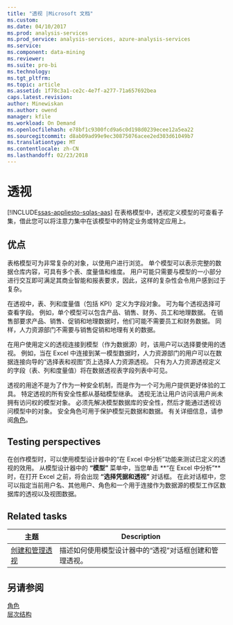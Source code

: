 ```yaml
---
title: "透视 |Microsoft 文档"
ms.custom: 
ms.date: 04/10/2017
ms.prod: analysis-services
ms.prod_service: analysis-services, azure-analysis-services
ms.service: 
ms.component: data-mining
ms.reviewer: 
ms.suite: pro-bi
ms.technology: 
ms.tgt_pltfrm: 
ms.topic: article
ms.assetid: 1f78c3a1-ce2c-4e7f-a277-71a657692bea
caps.latest.revision: 
author: Minewiskan
ms.author: owend
manager: kfile
ms.workload: On Demand
ms.openlocfilehash: e78bf1c9300fcd9a6c0d198d0239ecee12a5ea22
ms.sourcegitcommit: d8ab09ad99e9ec30875076acee2ed303d61049b7
ms.translationtype: MT
ms.contentlocale: zh-CN
ms.lasthandoff: 02/23/2018
---
```

# <a name="perspectives"></a>透视
[!INCLUDE[ssas-appliesto-sqlas-aas](../../includes/ssas-appliesto-sqlas-aas.md)]
在表格模型中，透视定义模型的可查看子集，借此您可以将注意力集中在该模型中的特定业务或特定应用上。  
  
##  <a name="bkmk_understanding"></a> 优点  
 表格模型可为非常复杂的对象，以使用户进行浏览。 单个模型可以表示完整的数据仓库内容，可具有多个表、度量值和维度。 用户可能只需要与模型的一小部分进行交互即可满足其商业智能和报表要求，因此，这样的复杂性会令用户感到过于复杂。  
  
 在透视中，表、列和度量值（包括 KPI）定义为字段对象。 可为每个透视选择可查看字段。 例如，单个模型可以包含产品、销售、财务、员工和地理数据。 在销售部要求产品、销售、促销和地理数据时，他们可能不需要员工和财务数据。 同样，人力资源部门不需要与销售促销和地理有关的数据。  
  
 在用户使用定义的透视连接到模型（作为数据源）时，该用户可以选择要使用的透视。 例如，当在 Excel 中连接到某一模型数据时，人力资源部门的用户可以在数据连接向导的“选择表和视图”页上选择人力资源透视。 只有为人力资源透视定义的字段（表、列和度量值）将在数据透视表字段列表中可见。  
  
 透视的用途不是为了作为一种安全机制，而是作为一个可为用户提供更好体验的工具。 特定透视的所有安全性都从基础模型继承。 透视无法让用户访问该用户尚未拥有访问权的模型对象。 必须先解决模型数据库的安全性，然后才能通过透视访问模型中的对象。 安全角色可用于保护模型元数据和数据。 有关详细信息，请参阅[角色](../../analysis-services/tabular-models/roles-ssas-tabular.md)。  
  
##  <a name="bkmk_testpersp"></a> Testing perspectives  
 在创作模型时，可以使用模型设计器中的“在 Excel 中分析”功能来测试已定义的透视的效用。 从模型设计器中的 **“模型”** 菜单中，当您单击 **“在 Excel 中分析”**时，在打开 Excel 之前，将会出现 **“选择凭据和透视”** 对话框。 在此对话框中，您可以指定当前用户名、其他用户、角色和一个用于连接作为数据源的模型工作区数据库的透视以及视图数据。  
  
##  <a name="bkmk_related_tasks"></a> Related tasks  
  
|主题|Description|  
|-----------|-----------------|  
|[创建和管理透视](../../analysis-services/tabular-models/create-and-manage-perspectives-ssas-tabular.md)|描述如何使用模型设计器中的“透视”对话框创建和管理透视。|  
  
## <a name="see-also"></a>另请参阅  
 [角色](../../analysis-services/tabular-models/roles-ssas-tabular.md)   
 [层次结构](../../analysis-services/tabular-models/hierarchies-ssas-tabular.md)  
  
  
